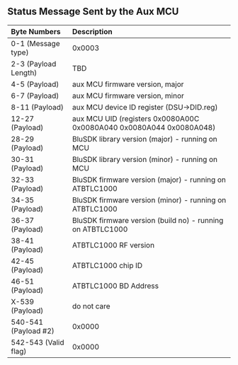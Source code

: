 ## [](#header-2) Status Message Sent by the Aux MCU 
  
| Byte Numbers         | Description |
|:---------------------|:------------|
| 0-1 (Message type)   | 0x0003      |
| 2-3 (Payload Length) | TBD         |
| 4-5 (Payload)        | aux MCU firmware version, major |
| 6-7 (Payload)        | aux MCU firmware version, minor |
| 8-11 (Payload)       | aux MCU device ID register (DSU->DID.reg) |
| 12-27 (Payload)      | aux MCU UID (registers 0x0080A00C 0x0080A040 0x0080A044 0x0080A048) |
| 28-29 (Payload)      | BluSDK library version (major) - running on MCU |
| 30-31 (Payload)      | BluSDK library version (minor) - running on MCU |
| 32-33 (Payload)      | BluSDK firmware version (major) - running on ATBTLC1000 |
| 34-35 (Payload)      | BluSDK firmware version (minor) - running on ATBTLC1000 |
| 36-37 (Payload)      | BluSDK firmware version (build no) - running on ATBTLC1000 |
| 38-41 (Payload)      | ATBTLC1000 RF version |
| 42-45 (Payload)      | ATBTLC1000 chip ID |
| 46-51 (Payload)      | ATBTLC1000 BD Address |
| X-539 (Payload)      | do not care |
| 540-541 (Payload #2) | 0x0000 |
| 542-543 (Valid flag) | 0x0000 |

